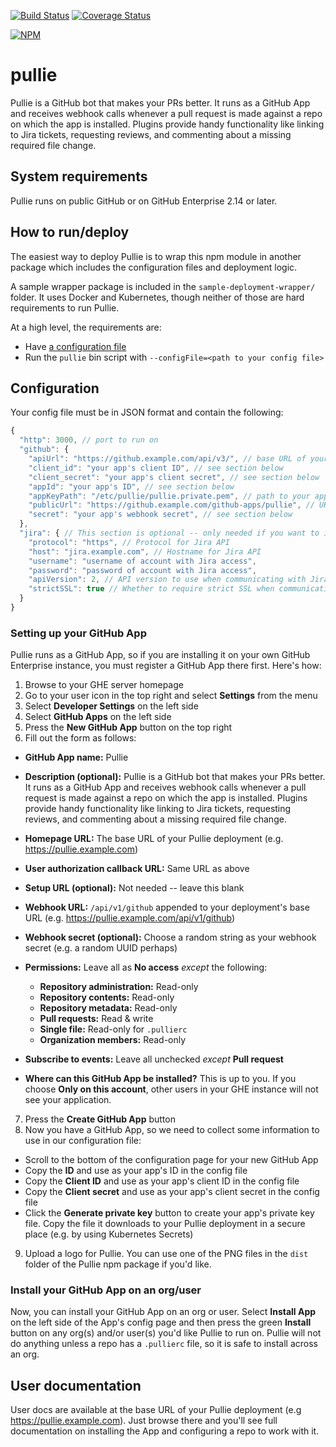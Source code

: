 [![Build Status](https://travis-ci.org/godaddy/pullie.svg?branch=master)](https://travis-ci.org/godaddy/pullie) [![Coverage Status](https://coveralls.io/repos/github/godaddy/pullie/badge.svg?branch=master)](https://coveralls.io/github/godaddy/pullie?branch=master)

[![NPM](https://nodei.co/npm/pullie.png?downloads=true&stars=true)](https://nodei.co/npm/pullie/)

# pullie

Pullie is a GitHub bot that makes your PRs better. It runs as a GitHub App and receives webhook calls whenever a pull
request is made against a repo on which the app is installed. Plugins provide handy functionality like linking to Jira
tickets, requesting reviews, and commenting about a missing required file change.

## System requirements

Pullie runs on public GitHub or on GitHub Enterprise 2.14 or later.

## How to run/deploy

The easiest way to deploy Pullie is to wrap this npm module in another package which includes the configuration files
and deployment logic.

A sample wrapper package is included in the `sample-deployment-wrapper/` folder. It uses Docker and Kubernetes, though
neither of those are hard requirements to run Pullie.

At a high level, the requirements are:

- Have [a configuration file](#configuration)
- Run the `pullie` bin script with `--configFile=<path to your config file>`

## Configuration

Your config file must be in JSON format and contain the following:

```js
{
  "http": 3000, // port to run on
  "github": {
    "apiUrl": "https://github.example.com/api/v3/", // base URL of your GitHub instance
    "client_id": "your app's client ID", // see section below
    "client_secret": "your app's client secret", // see section below
    "appId": "your app's ID", // see section below
    "appKeyPath": "/etc/pullie/pullie.private.pem", // path to your app's private key -- see section below
    "publicUrl": "https://github.example.com/github-apps/pullie", // URL to your app's public page
    "secret": "your app's webhook secret", // see section below
  },
  "jira": { // This section is optional -- only needed if you want to integrate with Jira
    "protocol": "https", // Protocol for Jira API
    "host": "jira.example.com", // Hostname for Jira API
    "username": "username of account with Jira access",
    "password": "password of account with Jira access",
    "apiVersion": 2, // API version to use when communicating with Jira
    "strictSSL": true // Whether to require strict SSL when communicating with Jira
  }
}
```

### Setting up your GitHub App

Pullie runs as a GitHub App, so if you are installing it on your own GitHub Enterprise instance, you must register a
GitHub App there first. Here's how:

1. Browse to your GHE server homepage
2. Go to your user icon in the top right and select **Settings** from the menu
3. Select **Developer Settings** on the left side
4. Select **GitHub Apps** on the left side
5. Press the **New GitHub App** button on the top right
6. Fill out the form as follows:

- **GitHub App name:** Pullie
- **Description (optional):** Pullie is a GitHub bot that makes your PRs better. It runs as a GitHub App and receives
  webhook calls whenever a pull request is made against a repo on which the app is installed. Plugins provide handy
  functionality like linking to Jira tickets, requesting reviews, and commenting about a missing required file change.
- **Homepage URL:** The base URL of your Pullie deployment (e.g. https://pullie.example.com)
- **User authorization callback URL:** Same URL as above
- **Setup URL (optional):** Not needed -- leave this blank
- **Webhook URL:** `/api/v1/github` appended to your deployment's base URL (e.g. https://pullie.example.com/api/v1/github)
- **Webhook secret (optional):** Choose a random string as your webhook secret (e.g. a random UUID perhaps)

- **Permissions:** Leave all as **No access** _except_ the following:
  - **Repository administration:** Read-only
  - **Repository contents:** Read-only
  - **Repository metadata:** Read-only
  - **Pull requests:** Read & write
  - **Single file:** Read-only for `.pullierc`
  - **Organization members:** Read-only

- **Subscribe to events:** Leave all unchecked _except_ **Pull request**

- **Where can this GitHub App be installed?** This is up to you. If you choose **Only on this account**, other users in
  your GHE instance will not see your application.

7. Press the **Create GitHub App** button
8. Now you have a GitHub App, so we need to collect some information to use in our configuration file:
  - Scroll to the bottom of the configuration page for your new GitHub App
  - Copy the **ID** and use as your app's ID in the config file
  - Copy the **Client ID** and use as your app's client ID in the config file
  - Copy the **Client secret** and use as your app's client secret in the config file
  - Click the **Generate private key** button to create your app's private key file. Copy the file it downloads to your
    Pullie deployment in a secure place (e.g. by using Kubernetes Secrets)
9. Upload a logo for Pullie. You can use one of the PNG files in the `dist` folder of the Pullie npm package if you'd like.

### Install your GitHub App on an org/user

Now, you can install your GitHub App on an org or user. Select **Install App** on the left side of the App's config page
and then press the green **Install** button on any org(s) and/or user(s) you'd like Pullie to run on. Pullie will not
do anything unless a repo has a `.pullierc` file, so it is safe to install across an org.

## User documentation

User docs are available at the base URL of your Pullie deployment (e.g https://pullie.example.com). Just browse there
and you'll see full documentation on installing the App and configuring a repo to work with it.
